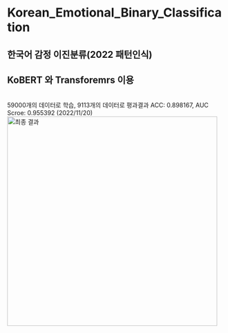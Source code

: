 # Korean_Emotional_Binary_Classification
## 한국어 감정 이진분류(2022 패턴인식)<br>
## KoBERT 와 Transforemrs 이용
<br>
59000개의 데이터로 학습, 9113개의 데이터로 평과결과 ACC: 0.898167, AUC Scroe: 0.955392 (2022/11/20)
<br>
<img width="486" alt="최종 결과" src="https://user-images.githubusercontent.com/93313445/202866526-0877daeb-01e3-477e-ae92-1d519f36ef2f.png">
<br>
